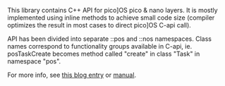 This library contains C++ API for pico]OS pico & nano layers. It is
mostly implemented using inline methods to achieve small code size
(compiler optimizes the result in most cases to direct pico]OS C-api call).

API has been divided into separate ::pos and ::nos namespaces.
Class names correspond to functionality groups available in
C-api, ie. posTaskCreate becomes method called "create" in class "Task" 
in namespace "pos".

For more info, see [this blog entry][1] or [manual][2].

[1]: http://stonepile.fi/object-oriented-approach-to-embedded-programming-with-c/
[2]: http://arizuu.github.io/picoos-oo
